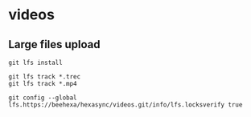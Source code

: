 # videos

## Large files upload
```
git lfs install

git lfs track *.trec
git lfs track *.mp4

git config --global lfs.https://beehexa/hexasync/videos.git/info/lfs.locksverify true
```